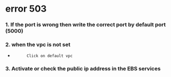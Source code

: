 # error 503 

###    1. If the port is wrong then write the correct port by default port (5000)

###    2. when the vpc is not set
*           Click on default vpc 
     
###    3. Activate or check the public ip address in the EBS services